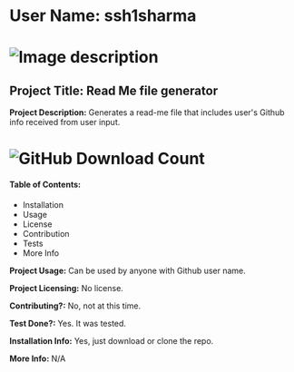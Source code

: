 
# User Name: ssh1sharma  
# ![Image description](https://github.com/ssh1sharma.png?size=200)
## Project Title: Read Me file generator

**Project Description:** Generates a read-me file that includes user's Github info received from user input.

# ![GitHub Download Count](https://img.shields.io/badge/Github-ssh1sharma-f4f073)

#### Table of Contents:
- Installation
- Usage
- License
- Contribution
- Tests
- More Info

**Project Usage:** Can be used by anyone with Github user name.

**Project Licensing:** No license.

**Contributing?:** No, not at this time.

**Test Done?:** Yes. It was tested.

**Installation Info:** Yes, just download or clone the repo.

**More Info:** N/A
